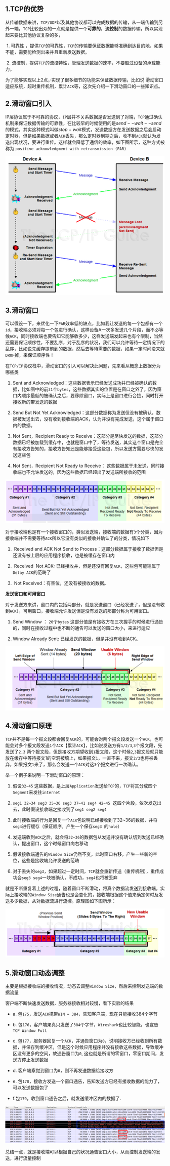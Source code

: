 ## 1.TCP的优势

从传输数据来讲，`TCP/UDP`以及其他协议都可以完成数据的传输，从一端传输到另外一端，`TCP`比较出众的一点就是提供一个**可靠的**，**流控制**的数据传输，所以实现起来要比其他协议复杂的多，

 1. 可靠性 ，提供`TCP`的可靠性，`TCP`的传输要保证数据能够准确到达目的地，如果不能，需要能检测出来并且重新发送数据。

 2. 流控制，提供`TCP`的流控特性，管理发送数据的速率，不要超过设备的承载能力。

为了能够实现以上2点，·实现了很多细节的功能来保证数据传输，比如说 滑动窗口适应系统，超时重传机制，累计`ACK`等，这次先介绍一下滑动窗口的一些知识点。

## 2.滑动窗口引入

IP层协议属于不可靠的协议，`IP`层并不关系数据是否发送到了对端，`TCP`通过确认机制来保证数据传输的可靠性，在比较早的时候使用的是$send--wait--send$的模式，其实这种模式叫做$stop-wait$模式，发送数据方在发送数据之后会启动定时器，但是如果数据或者`ACK`丢失，那么定时器到期之后，收不到`ACK`就认为发送出现状况，要进行重传。这样就会降低了通信的效率，如下图所示，这种方式被称为 `positive acknowledgment with retransmission (PAR)`

![](./img/滑动窗口01.png)

## 3.滑动窗口

可以假设一下，来优化一下`PAR`效率低的缺点，比如我让发送的每一个包都有一个`id`，接收端必须对每一个包进行确认，这样设备A一次多发送几个片段，而不必等候`ACK`，同时接收端也要告知它能够收多少，这样发送端发起来也有个限制，当然还需要保证顺序性，不要乱序，对于乱序的状况，我们可以允许等待一定情况下的乱序，比如说先缓存提前到的数据，然后去等待需要的数据，如果一定时间没来就`DROP`掉，来保证顺序性！

在`TCP/IP`协议栈中，滑动窗口的引入可以解决此问题，先来看从概念上数据分为哪些类

1. Sent and Acknowledged：这些数据表示已经发送成功并已经被确认的数据，比如图中的前`31`个`bytes`，这些数据其实的位置是在窗口之外了，因为窗口内顺序最低的被确认之后，要移除窗口，实际上是窗口进行合拢，同时打开接收新的带发送的数据

2. Send But Not Yet Acknowledged：这部分数据称为发送但没有被确认，数据被发送出去，没有收到接收端的ACK，认为并没有完成发送，这个属于窗口内的数据。

3. Not Sent，Recipient Ready to Receive：这部分是尽快发送的数据，这部分数据已经被加载到缓存中，也就是窗口中了，等待发送，其实这个窗口是完全有接收方告知的，接收方告知还是能够接受这些包，所以发送方需要尽快的发送这些包

4. Not Sent，Recipient Not Ready to Receive： 这些数据属于未发送，同时接收端也不允许发送的，因为这些数据已经超出了发送端所接收的范围

![](./img/滑动窗口02.png)

对于接收端也是有一个接收窗口的，类似发送端，接收端的数据有`3`个分类，因为接收端并不需要等待`ACK`所以它没有类似的接收并确认了的分类，情况如下

1.  Received and ACK Not Send to Process：这部分数据属于接收了数据但是还没有被上层的应用程序接收，也是被缓存在窗口内

2.  Received  Not ACK: 已经接收并，但是还没有回复`ACK`，这些包可能输属于`Delay ACK`的范畴了

3.  Not Received：有空位，还没有被接收的数据。

**发送窗口和可用窗口**

对于发送方来讲，窗口内的包括两部分，就是发送窗口（已经发送了，但是没有收到`ACK`），可用窗口，接收端允许发送但是没有发送的那部分称为可用窗口。

1. Send Window ： `20`个`bytes` 这部分值是有接收方在三次握手的时候进行通告的，同时在接收过程中也不断的通告可以发送的窗口大小，来进行适应

2. Window Already Sent: 已经发送的数据，但是并没有收到ACK。
   
![](./img/滑动窗口03.png)

## 4.滑动窗口原理

`TCP`并不是每一个报文段都会回复`ACK`的，可能会对两个报文段发送一个`ACK`，也可能会对多个报文段发送`1`个`ACK`【累计`ACK`】，比如说发送方有`1/2/3`,`3`个报文段，先发送了`2,3` 两个报文段，但是接收方期望收到`1`报文段，这个时候`2`,`3`报文段就只能放在缓存中等待报文1的空洞被填上，如果报文`1`，一直不来，报文`2/3`也将被丢弃，如果报文`1`来了，那么会发送一个`ACK`对这`3`个报文进行一次确认。

举一个例子来说明一下滑动窗口的原理：

1. 假设`32~45` 这些数据，是上层`Application`发送给`TCP`的，`TCP`将其分成四个`Segment`来发往`internet`

2. `seg1 32~34 seg3 35~36 seg3 37~41 seg4 42~45`  这四个片段，依次发送出去，此时假设接收端之接收到了`seg1 seg2 seg4`

3. 此时接收端的行为是回复一个`ACK`包说明已经接收到了32~36的数据，并将`seg4`进行缓存（保证顺序，产生一个保存`seg3 `的`hole`）

4. 发送端收到`ACK`之后，就会将`32~36`的数据包从发送并没有确认切到发送已经确认，提出窗口，这个时候窗口向右移动

5. 假设接收端通告的`Window Size`仍然不变，此时窗口右移，产生一些新的空位，这些是接收端允许发送的范畴

6. 对于丢失的`seg3`，如果超过一定时间，`TCP`就会重新传送（重传机制），重传成功会`seg3 seg4`一块被确认，不成功，`seg4`也将被丢弃

就是不断重复着上述的过程，随着窗口不断滑动，将真个数据流发送到接收端，实际上接收端的`Window Size`通告也是会变化的，接收端根据这个值来确定何时及发送多少数据，从对数据流进行流控。原理图如下图所示：

![](./img/滑动窗口04.png)

## 5.滑动窗口动态调整

主要是根据接收端的接收情况，动态去调整`Window Size`，然后来控制发送端的数据流量

客户端不断快速发送数据，服务器接收相对较慢，看下实验的结果

- a. 包`175`，发送`ACK`携带`WIN = 384`，告知客户端，现在只能接收384个字节

- b. 包`176`，客户端果真只发送了`384`个字节，`Wireshark`也比较智能，也宣告`TCP Window Full`

- c. 包`177`，服务器回复一个`ACK`，并通告窗口为`0`，说明接收方已经收到所有数据，并保存到缓冲区，但是这个时候应用程序并没有接收这些数据，导致缓冲区没有更多的空间，故通告窗口为`0`, 这也就是所谓的零窗口，零窗口期间，发送方停止发送数据

- d. 客户端察觉到窗口为`0`，则不再发送数据给接收方

- e. 包`178`，接收方发送一个窗口通告，告知发送方已经有接收数据的能力了，可以发送数据包了

- f.包`179`，收到窗口通告之后，就发送缓冲区内的数据了.

![](./img/滑动窗口05.png)

总结一点，就是接收端可以根据自己的状况通告窗口大小，从而控制发送端的发送，进行流量控制
